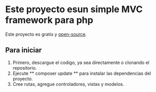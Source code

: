 # Este proyecto esun simple MVC framework para php
Este proyecto es gratis y [open-source](LICENSE).

## Para iniciar

1. Primero, descargue el codigo, ya sea directamente o clonando el repositorio.
1. Ejecute ** composer update ** para instalar las dependencias del proyecto.
1. Cree rutas, agregue controladores, vistas y modelos.
